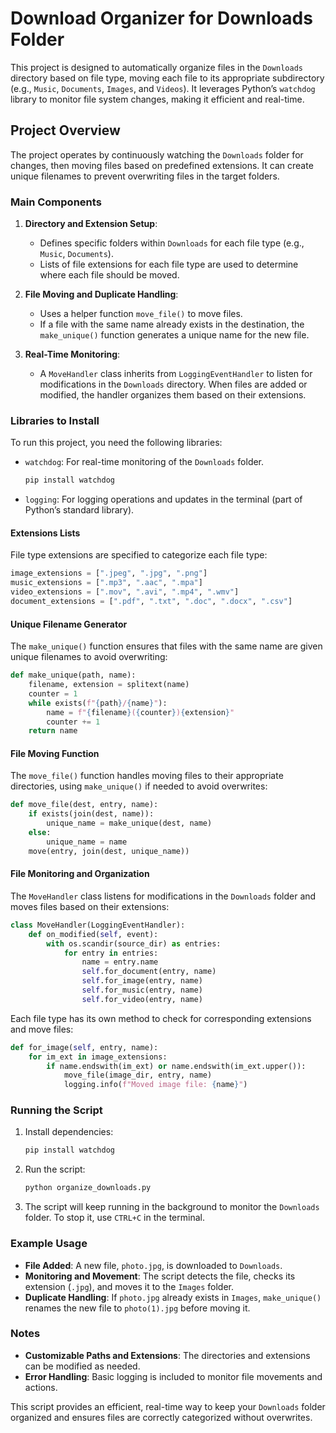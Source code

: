 # Download Organizer for Downloads Folder

This project is designed to automatically organize files in the `Downloads` directory based on file type, moving each file to its appropriate subdirectory (e.g., `Music`, `Documents`, `Images`, and `Videos`). It leverages Python’s `watchdog` library to monitor file system changes, making it efficient and real-time.

## Project Overview
The project operates by continuously watching the `Downloads` folder for changes, then moving files based on predefined extensions. It can create unique filenames to prevent overwriting files in the target folders.

### Main Components

1. **Directory and Extension Setup**:
   - Defines specific folders within `Downloads` for each file type (e.g., `Music`, `Documents`).
   - Lists of file extensions for each file type are used to determine where each file should be moved.

2. **File Moving and Duplicate Handling**:
   - Uses a helper function `move_file()` to move files.
   - If a file with the same name already exists in the destination, the `make_unique()` function generates a unique name for the new file.

3. **Real-Time Monitoring**:
   - A `MoveHandler` class inherits from `LoggingEventHandler` to listen for modifications in the `Downloads` directory. When files are added or modified, the handler organizes them based on their extensions.

### Libraries to Install
To run this project, you need the following libraries:

- `watchdog`: For real-time monitoring of the `Downloads` folder.
  ```bash
  pip install watchdog
  ```
- `logging`: For logging operations and updates in the terminal (part of Python’s standard library).


#### Extensions Lists
File type extensions are specified to categorize each file type:

```python
image_extensions = [".jpeg", ".jpg", ".png"]
music_extensions = [".mp3", ".aac", ".mpa"]
video_extensions = [".mov", ".avi", ".mp4", ".wmv"]
document_extensions = [".pdf", ".txt", ".doc", ".docx", ".csv"]
```

#### Unique Filename Generator
The `make_unique()` function ensures that files with the same name are given unique filenames to avoid overwriting:

```python
def make_unique(path, name):
    filename, extension = splitext(name)
    counter = 1
    while exists(f"{path}/{name}"):
        name = f"{filename}({counter}){extension}"
        counter += 1
    return name
```

#### File Moving Function
The `move_file()` function handles moving files to their appropriate directories, using `make_unique()` if needed to avoid overwrites:

```python
def move_file(dest, entry, name):
    if exists(join(dest, name)):
        unique_name = make_unique(dest, name)
    else:
        unique_name = name
    move(entry, join(dest, unique_name))
```

#### File Monitoring and Organization
The `MoveHandler` class listens for modifications in the `Downloads` folder and moves files based on their extensions:

```python
class MoveHandler(LoggingEventHandler):
    def on_modified(self, event):
        with os.scandir(source_dir) as entries:
            for entry in entries:
                name = entry.name
                self.for_document(entry, name)
                self.for_image(entry, name)
                self.for_music(entry, name)
                self.for_video(entry, name)
```

Each file type has its own method to check for corresponding extensions and move files:

```python
def for_image(self, entry, name):
    for im_ext in image_extensions:
        if name.endswith(im_ext) or name.endswith(im_ext.upper()):
            move_file(image_dir, entry, name)
            logging.info(f"Moved image file: {name}")
```

### Running the Script

1. Install dependencies:
   ```bash
   pip install watchdog
   ```

2. Run the script:
   ```bash
   python organize_downloads.py
   ```

3. The script will keep running in the background to monitor the `Downloads` folder. To stop it, use `CTRL+C` in the terminal.

### Example Usage
- **File Added**: A new file, `photo.jpg`, is downloaded to `Downloads`.
- **Monitoring and Movement**: The script detects the file, checks its extension (`.jpg`), and moves it to the `Images` folder.
- **Duplicate Handling**: If `photo.jpg` already exists in `Images`, `make_unique()` renames the new file to `photo(1).jpg` before moving it.

### Notes
- **Customizable Paths and Extensions**: The directories and extensions can be modified as needed.
- **Error Handling**: Basic logging is included to monitor file movements and actions.

This script provides an efficient, real-time way to keep your `Downloads` folder organized and ensures files are correctly categorized without overwrites.